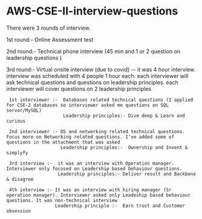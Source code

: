 # AWS-CSE-II-interview-questions
There were 3 rounds of interview. 

1st round:- Online Assessment test

2nd round:- Technical phone interview (45 min and 1 or 2 question on leadership questions )

3rd round:- Virtual onsite interview (due to covid) --  it was 4 hour interview. interview was scheduled with 4 people 1 hour each. each interviewer will ask technical questions and questions on leadership principles. each interviewer will cover questions on 2 leadership principles

     1st interviewer :-  Databases related technical questions (I applied for CSE-2 databases so interviewer asked me questions on SQL server/MySQL)
                         Leadership principles:- Dive deep & Learn and curious
                         
     2nd interviewer :- OS and networking related technical questions. Focus more on Networking related questions. I've added some of questions in the attachment that was asked
                        Leadership principles:-  Ownership and Invent & simplyfy
                        
     3rd interview :-  it was an interview with Operation manager. Interviewer only focused on Leadership based behaviour questions.
                       Leadership principles:- Deliver result and Backbone & disagree
                       
     4th interview :- It was an interview with hiring manager (Sr operation manager). Interviewer asked only Leadeship based behaviour questions. It was non-technical interview
                      Leadership principle :-  Earn trust and Customer obsession
                     

  
    
